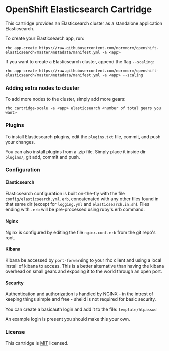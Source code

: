 OpenShift Elasticsearch Cartridge
=================================
This cartridge provides an Elasticsearch cluster as a standalone application Elasticsearch.

To create your Elasticsearch app, run:

    rhc app-create https://raw.githubusercontent.com/normnorm/openshift-elasticsearch/master/metadata/manifest.yml -a <app>

If you want to create a Elasticsearch cluster, append the flag `--scaling`:

    rhc app-create https://raw.githubusercontent.com/normnorm/openshift-elasticsearch/master/metadata/manifest.yml -a <app> --scaling

### Adding extra nodes to cluster
To add more nodes to the cluster, simply add more gears:

    rhc cartridge-scale -a <app> elasticsearch <number of total gears you want>

### Plugins
To install Elasticsearch plugins, edit the `plugins.txt` file, commit, and push your changes.

You can also install plugins from a .zip file. Simply place it inside dir `plugins/`, git add, commit and push.

### Configuration

#### Elasticsearch
Elasticsearch configuration is built on-the-fly with the file `config/elasticsearch.yml.erb`, concatenated with any other files found in that same dir (except for `logging.yml` and `elasticsearch.in.sh`). Files ending with `.erb` will be pre-processed using ruby's erb command.

#### Nginx
Nginx is configured by editing the file `nginx.conf.erb` from the git repo's root.

#### Kibana
Kibana be accessed by `port-forward`ing to your rhc client and using a local install of kibana to access.  This is a better alternative than having the kibana overhead on small gears and exposing it to the world through an open port. 

#### Security

Authentication and authorization is handled by NGINX - in the intrest of keeping things simple and free - sheild is not required for basic security.

You can create a basicauth login and add it to the file:
`template/htpasswd`

An example login is present you should make this your own.


### License
This cartridge is [MIT](http://opensource.org/licenses/MIT) licensed.
